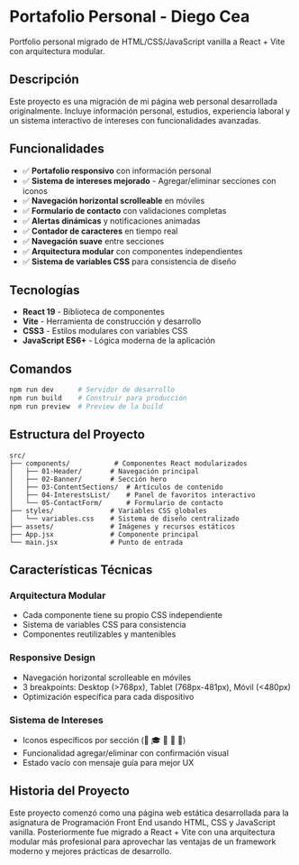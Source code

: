 # Portafolio Personal - Diego Cea

Portfolio personal migrado de HTML/CSS/JavaScript vanilla a React + Vite con arquitectura modular.

## Descripción

Este proyecto es una migración de mi página web personal desarrollada originalmente. Incluye información personal, estudios, experiencia laboral y un sistema interactivo de intereses con funcionalidades avanzadas.

## Funcionalidades

- ✅ **Portafolio responsivo** con información personal
- ✅ **Sistema de intereses mejorado** - Agregar/eliminar secciones con iconos
- ✅ **Navegación horizontal scrolleable** en móviles
- ✅ **Formulario de contacto** con validaciones completas
- ✅ **Alertas dinámicas** y notificaciones animadas
- ✅ **Contador de caracteres** en tiempo real
- ✅ **Navegación suave** entre secciones
- ✅ **Arquitectura modular** con componentes independientes
- ✅ **Sistema de variables CSS** para consistencia de diseño

## Tecnologías

- **React 19** - Biblioteca de componentes
- **Vite** - Herramienta de construcción y desarrollo
- **CSS3** - Estilos modulares con variables CSS
- **JavaScript ES6+** - Lógica moderna de la aplicación

## Comandos

```bash
npm run dev      # Servidor de desarrollo
npm run build    # Construir para producción
npm run preview  # Preview de la build
```

## Estructura del Proyecto

```
src/
├── components/           # Componentes React modularizados
│   ├── 01-Header/       # Navegación principal
│   ├── 02-Banner/       # Sección hero
│   ├── 03-ContentSections/  # Artículos de contenido
│   ├── 04-InterestsList/    # Panel de favoritos interactivo
│   └── 05-ContactForm/      # Formulario de contacto
├── styles/              # Variables CSS globales
│   └── variables.css    # Sistema de diseño centralizado
├── assets/              # Imágenes y recursos estáticos
├── App.jsx              # Componente principal
└── main.jsx             # Punto de entrada
```

## Características Técnicas

### **Arquitectura Modular**
- Cada componente tiene su propio CSS independiente
- Sistema de variables CSS para consistencia
- Componentes reutilizables y mantenibles

### **Responsive Design**
- Navegación horizontal scrolleable en móviles
- 3 breakpoints: Desktop (>768px), Tablet (768px-481px), Móvil (<480px)
- Optimización específica para cada dispositivo

### **Sistema de Intereses**
- Iconos específicos por sección (👤 🎓 💼 📍 📧)
- Funcionalidad agregar/eliminar con confirmación visual
- Estado vacío con mensaje guía para mejor UX

## Historia del Proyecto

Este proyecto comenzó como una página web estática desarrollada para la asignatura de Programación Front End usando HTML, CSS y JavaScript vanilla. Posteriormente fue migrado a React + Vite con una arquitectura modular más profesional para aprovechar las ventajas de un framework moderno y mejores prácticas de desarrollo.